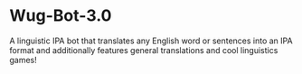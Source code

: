 # Wug-Bot-3.0
A linguistic IPA bot that translates any English word or sentences into an IPA format and additionally features general translations and cool linguistics games!
